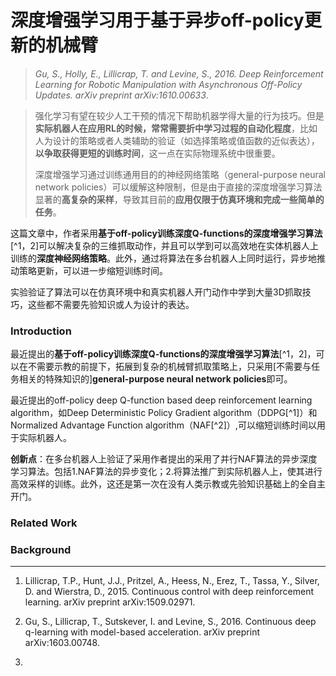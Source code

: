 # 深度增强学习用于基于异步off-policy更新的机械臂

> _Gu, S., Holly, E., Lillicrap, T. and Levine, S., 2016. Deep Reinforcement Learning for Robotic Manipulation with Asynchronous Off-Policy Updates. arXiv preprint arXiv:1610.00633_.

> 强化学习有望在较少人工干预的情况下帮助机器学得大量的行为技巧。但是**实际机器人在应用RL的时候，常常需要折中学习过程的自动化程度**，比如人为设计的策略或者人类辅助的验证（如选择策略或值函数的近似表达），**以争取获得更短的训练时间**，这一点在实际物理系统中很重要。
>
> 深度增强学习通过训练通用目的的神经网络策略（general-purpose neural network policies）可以缓解这种限制，但是由于直接的深度增强学习算法显著的**高复杂的采样**，导致其目前的**应用仅限于仿真环境和完成一些简单的任务**。

这篇文章中，作者采用**基于off-policy训练深度Q-functions的深度增强学习算法**[^1，2]可以解决复杂的三维抓取动作，并且可以学到可以高效地在实体机器人上训练的**深度神经网络策略**。此外，通过将算法在多台机器人上同时运行，异步地推动策略更新，可以进一步缩短训练时间。

实验验证了算法可以在仿真环境中和真实机器人开门动作中学到大量3D抓取技巧，这些都不需要先验知识或人为设计的表达。

### Introduction

最近提出的**基于off-policy训练深度Q-functions的深度增强学习算法**[^1，2]，可以在不需要示教的前提下，拓展到复杂的机械臂抓取策略上，只采用\[不需要与任务相关的特殊知识的\]**general-purpose neural network policies**即可。

最近提出的off-policy deep Q-function based deep reinforcement learning algorithm，如Deep Deterministic Policy Gradient algorithm（DDPG[^1]）和Normalized Advantage Function algorithm（NAF[^2]）,可以缩短训练时间以用于实际机器人。

**创新点**：在多台机器人上验证了采用作者提出的采用了并行NAF算法的异步深度学习算法。包括1.NAF算法的异步变化；2.将算法推广到实际机器人上，使其进行高效采样的训练。此外，这还是第一次在没有人类示教或先验知识基础上的全自主开门。

### Related Work

### Background

---

1. Lillicrap, T.P., Hunt, J.J., Pritzel, A., Heess, N., Erez, T., Tassa, Y., Silver, D. and Wierstra, D., 2015. Continuous control with deep reinforcement learning. arXiv preprint arXiv:1509.02971.

2. Gu, S., Lillicrap, T., Sutskever, I. and Levine, S., 2016. Continuous deep q-learning with model-based acceleration. arXiv preprint arXiv:1603.00748.

3. 


